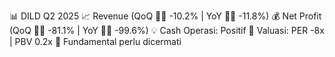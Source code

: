 📊 DILD Q2 2025
📈 Revenue (QoQ 🔻🔴 -10.2% | YoY 🔻🔴 -11.8%)
💰 Net Profit (QoQ 🔻🔴 -81.1% | YoY 🔻🔴 -99.6%)
💡 Cash Operasi: Positif
🧮 Valuasi: PER -8x | PBV 0.2x
🧱 Fundamental perlu dicermati
